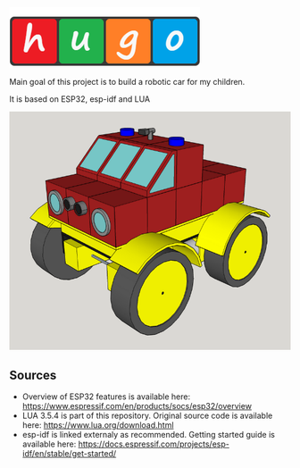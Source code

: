 ![alt text](https://github.com/jakub-vesely/HuGo/blob/master/misc/hugo-logo-b.png "logo")

Main goal of this project is to build a robotic car for my children.

It is based on ESP32, esp-idf and LUA

![alt text](https://github.com/jakub-vesely/HuGo/blob/master/hw/HuGo.png "Visualization")

## Sources
* Overview of ESP32 features is available here: https://www.espressif.com/en/products/socs/esp32/overview
* LUA 3.5.4 is part of this repository. Original source code is available here: https://www.lua.org/download.html
* esp-idf is linked externaly as recommended. Getting started guide is available here: https://docs.espressif.com/projects/esp-idf/en/stable/get-started/
